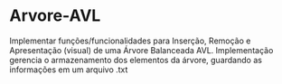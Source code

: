 # Arvore-AVL

Implementar funções/funcionalidades para Inserção, Remoção e Apresentação (visual) de uma Árvore Balanceada AVL.
Implementação gerencia o armazenamento dos elementos da árvore, guardando as informações em um arquivo .txt
